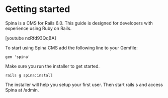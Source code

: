 # Getting started

Spina is a CMS for Rails 6.0. This guide is designed for developers with experience using Ruby on Rails.

[youtube nxRfd93QqBA]

To start using Spina CMS add the following line to your Gemfile:

```
gem 'spina'
```

Make sure you run the installer to get started.

```
rails g spina:install
```

The installer will help you setup your first user.
Then start rails s and access Spina at /admin.
